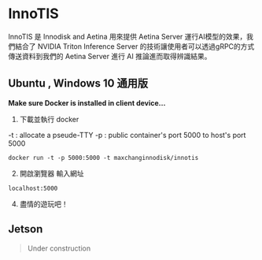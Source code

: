 # InnoTIS
InnoTIS 是 Innodisk and Aetina 用來提供 Aetina Server 運行AI模型的效果，我們結合了 NVIDIA Triton Inference Server 的技術讓使用者可以透過gRPC的方式傳送資料到我們的 Aetina Server 進行 AI 推論進而取得辨識結果。

## Ubuntu , Windows 10 通用版
**Make sure Docker is installed in client device...**

1. 下載並執行 docker

-t : allocate a pseude-TTY
-p : public container's port 5000 to host's port 5000

```
docker run -t -p 5000:5000 -t maxchanginnodisk/innotis
```

2. 開啟瀏覽器 輸入網址
```
localhost:5000
```

4. 盡情的遊玩吧！

## Jetson
>Under construction
